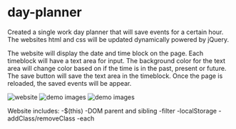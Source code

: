 # day-planner

Created a single work day planner that will save events for a certain hour. The websites html and css will be updated dynamically powered by jQuery.

The website will display the date and time block on the page. Each timeblock will have a text area for input. The background color for the text area will change color based on if the time is in the past, present or future. The save button will save the text area in the timeblock. Once the page is reloaded, the saved events will be appear.

![website](https://kpegeder.github.io/day-planner/)
![demo images](./assests/images/hello.png)
![demo images](./assests/images/goodMorning.png)

Website includes:
-\$(this)
-DOM parent and sibling
-filter
-localStorage
-addClass/removeClass
-each
